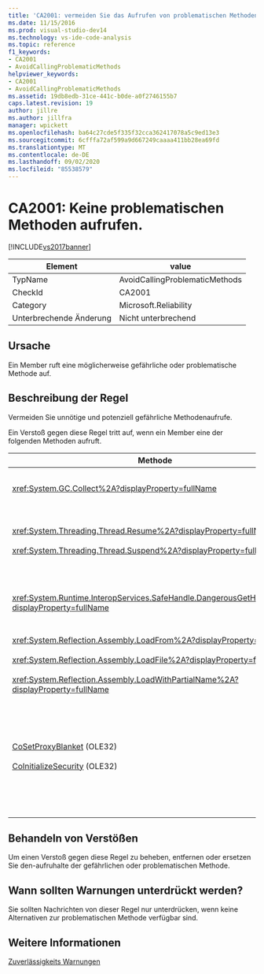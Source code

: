 ```yaml
---
title: 'CA2001: vermeiden Sie das Aufrufen von problematischen Methoden | Microsoft-Dokumentation'
ms.date: 11/15/2016
ms.prod: visual-studio-dev14
ms.technology: vs-ide-code-analysis
ms.topic: reference
f1_keywords:
- CA2001
- AvoidCallingProblematicMethods
helpviewer_keywords:
- CA2001
- AvoidCallingProblematicMethods
ms.assetid: 19db8edb-31ce-441c-b0de-a0f2746155b7
caps.latest.revision: 19
author: jillre
ms.author: jillfra
manager: wpickett
ms.openlocfilehash: ba64c27cde5f335f32cca362417078a5c9ed13e3
ms.sourcegitcommit: 6cfffa72af599a9d667249caaaa411bb28ea69fd
ms.translationtype: MT
ms.contentlocale: de-DE
ms.lasthandoff: 09/02/2020
ms.locfileid: "85538579"
---
```

# <a name="ca2001-avoid-calling-problematic-methods"></a>CA2001: Keine problematischen Methoden aufrufen.
[!INCLUDE[vs2017banner](../includes/vs2017banner.md)]

|Element|value|
|-|-|
|TypName|AvoidCallingProblematicMethods|
|CheckId|CA2001|
|Category|Microsoft.Reliability|
|Unterbrechende Änderung|Nicht unterbrechend|

## <a name="cause"></a>Ursache
 Ein Member ruft eine möglicherweise gefährliche oder problematische Methode auf.

## <a name="rule-description"></a>Beschreibung der Regel
 Vermeiden Sie unnötige und potenziell gefährliche Methodenaufrufe.

 Ein Verstoß gegen diese Regel tritt auf, wenn ein Member eine der folgenden Methoden aufruft.

|Methode|BESCHREIBUNG|
|------------|-----------------|
|<xref:System.GC.Collect%2A?displayProperty=fullName>|GC wird aufgerufen. Collect kann die Anwendungsleistung erheblich beeinträchtigen und ist nur selten erforderlich. Weitere Informationen finden Sie auf der MSDN-Website im Blogbeitrag von [Rico Mariani Performance tidbits](https://docs.microsoft.com/archive/blogs/ricom/when-to-call-gc-collect) .|
|<xref:System.Threading.Thread.Resume%2A?displayProperty=fullName><br /><br /> <xref:System.Threading.Thread.Suspend%2A?displayProperty=fullName>|"Thread. Suspend" und "Thread. Resume" wurden aufgrund des unvorhersehbaren Verhaltens als veraltet markiert.  Verwenden Sie andere Klassen im <xref:System.Threading> -Namespace, z <xref:System.Threading.Monitor> . b., <xref:System.Threading.Mutex> und, <xref:System.Threading.Semaphore> um Threads zu synchronisieren oder Ressourcen zu schützen.|
|<xref:System.Runtime.InteropServices.SafeHandle.DangerousGetHandle%2A?displayProperty=fullName>|Die DangerousGetHandle-Methode stellt ein Sicherheitsrisiko dar, da Sie ein ungültiges Handle zurückgeben kann. <xref:System.Runtime.InteropServices.SafeHandle.DangerousAddRef%2A> <xref:System.Runtime.InteropServices.SafeHandle.DangerousRelease%2A> Weitere Informationen zur sicheren Verwendung der Methode "DangerousGetHandle" finden Sie in den Methoden und.|
|<xref:System.Reflection.Assembly.LoadFrom%2A?displayProperty=fullName><br /><br /> <xref:System.Reflection.Assembly.LoadFile%2A?displayProperty=fullName><br /><br /> <xref:System.Reflection.Assembly.LoadWithPartialName%2A?displayProperty=fullName>|Diese Methoden können Assemblys von unerwarteten Speicherorten laden. Informationen zu den Methoden, die Assemblys laden, finden Sie Beispiels [Weise in den Blogbeiträgen zu den](https://docs.microsoft.com/archive/blogs/suzcook/choosing-a-binding-context) .NET CLR-Notizen von Suzanne Cook und im Blogbeitrag [LoadFile.](https://docs.microsoft.com/archive/blogs/suzcook/loadfile-vs-loadfrom)|
|[CoSetProxyBlanket](https://msdn.microsoft.com/library/ms692692.aspx) (OLE32)<br /><br /> [CoInitializeSecurity](https://msdn.microsoft.com/library/ms693736.aspx) (OLE32)|Zum Zeitpunkt, zu dem der Benutzercode mit der Ausführung in einem verwalteten Prozess beginnt, ist es zu spät, CoSetProxyBlanket zuverlässig aufzurufen. Der Common Language Runtime (CLR) führt Initialisierungs Aktionen aus, die möglicherweise verhindern, dass die Benutzer den P/Aufruf erfolgreich durchführt.<br /><br /> Wenn Sie CoSetProxyBlanket für eine verwaltete Anwendung aufrufen müssen, empfiehlt es sich, den Prozess zu starten, indem Sie eine ausführbare Datei mit System eigenem Code (C++) verwenden, CoSetProxyBlanket im systemeigenen Code aufrufen und dann die Anwendung mit verwaltetem Code in Verarbeitung starten. (Stellen Sie sicher, dass Sie eine Versionsnummer für die Laufzeit angeben.)|

## <a name="how-to-fix-violations"></a>Behandeln von Verstößen
 Um einen Verstoß gegen diese Regel zu beheben, entfernen oder ersetzen Sie den-aufruhalte der gefährlichen oder problematischen Methode.

## <a name="when-to-suppress-warnings"></a>Wann sollten Warnungen unterdrückt werden?
 Sie sollten Nachrichten von dieser Regel nur unterdrücken, wenn keine Alternativen zur problematischen Methode verfügbar sind.

## <a name="see-also"></a>Weitere Informationen
 [Zuverlässigkeits Warnungen](../code-quality/reliability-warnings.md)
